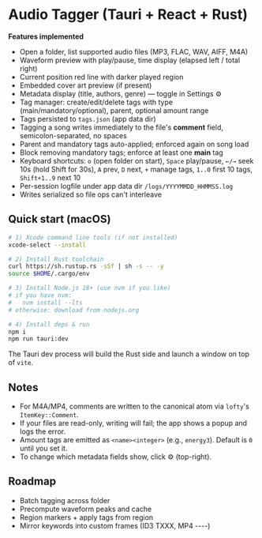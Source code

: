 # Audio Tagger (Tauri + React + Rust)

**Features implemented**
- Open a folder, list supported audio files (MP3, FLAC, WAV, AIFF, M4A)
- Waveform preview with play/pause, time display (elapsed left / total right)
- Current position red line with darker played region
- Embedded cover art preview (if present)
- Metadata display (title, authors, genre) — toggle in Settings ⚙️
- Tag manager: create/edit/delete tags with type (main/mandatory/optional), parent, optional amount range
- Tags persisted to `tags.json` (app data dir)
- Tagging a song writes immediately to the file's **comment** field, semicolon-separated, no spaces
- Parent and mandatory tags auto-applied; enforced again on song load
- Block removing mandatory tags; enforce at least one **main** tag
- Keyboard shortcuts: `o` (open folder on start), `Space` play/pause, `←/→` seek 10s (hold Shift for 30s), `A` prev, `D` next, `+` manage tags, `1..0` first 10 tags, `Shift+1..9` next 10
- Per-session logfile under app data dir `/logs/YYYYMMDD_HHMMSS.log`
- Writes serialized so file ops can't interleave

## Quick start (macOS)
```bash
# 1) Xcode command line tools (if not installed)
xcode-select --install

# 2) Install Rust toolchain
curl https://sh.rustup.rs -sSf | sh -s -- -y
source $HOME/.cargo/env

# 3) Install Node.js 18+ (use nvm if you like)
# if you have nvm:
#   nvm install --lts
# otherwise: download from nodejs.org

# 4) Install deps & run
npm i
npm run tauri:dev
```

The Tauri dev process will build the Rust side and launch a window on top of `vite`.

## Notes
- For M4A/MP4, comments are written to the canonical atom via `lofty`'s `ItemKey::Comment`.
- If your files are read-only, writing will fail; the app shows a popup and logs the error.
- Amount tags are emitted as `<name><integer>` (e.g., `energy3`). Default is `0` until you set it.
- To change which metadata fields show, click ⚙️ (top-right).

## Roadmap
- Batch tagging across folder
- Precompute waveform peaks and cache
- Region markers + apply tags from region
- Mirror keywords into custom frames (ID3 TXXX, MP4 ----)
